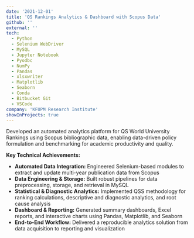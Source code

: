 ```yaml
---
date: '2021-12-01'
title: 'QS Rankings Analytics & Dashboard with Scopus Data'
github: ''
external: ''
tech:
  - Python
  - Selenium WebDriver
  - MySQL
  - Jupyter Notebook
  - Pyodbc
  - NumPy
  - Pandas
  - xlsxwriter
  - Matplotlib
  - Seaborn
  - Conda
  - Bitbucket Git
  - VSCode
company: 'KFUPM Research Institute'
showInProjects: true
---
```


Developed an automated analytics platform for QS World University Rankings using Scopus bibliographic data, enabling data-driven policy formulation and benchmarking for academic productivity and quality.

**Key Technical Achievements:**

- **Automated Data Integration:** Engineered Selenium-based modules to extract and update multi-year publication data from Scopus
- **Data Engineering & Storage:** Built robust pipelines for data preprocessing, storage, and retrieval in MySQL
- **Statistical & Diagnostic Analytics:** Implemented QSS methodology for ranking calculations, descriptive and diagnostic analytics, and root cause analysis
- **Dashboard & Reporting:** Generated summary dashboards, Excel reports, and interactive charts using Pandas, Matplotlib, and Seaborn
- **End-to-End Workflow:** Delivered a reproducible analytics solution from data acquisition to reporting and visualization
